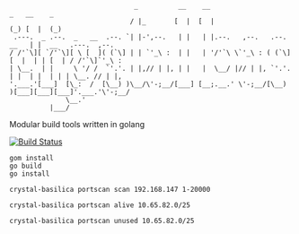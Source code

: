  ```
                                _          __    __                       _   __    _                 
                               / |_       [  |  [  |                     (_) [  |  (_)                
  .---.  _ .--.  _   __  .--. `| |-',--.   | |   | |.--.   ,--.   .--.   __   | |  __   .---.  ,--.   
/ /'`\][ `/'`\][ \ [  ]( (`\] | | `'_\ :  | |   | '/'`\ \`'_\ : ( (`\] [  |  | | [  | / /'`\]`'_\ :  
| \__.  | |     \ '/ /  `'.'. | |,// | |, | |   |  \__/ |// | |, `'.'.  | |  | |  | | | \__. // | |, 
'.___.'[___]  [\_:  /  [\__) )\__/\'-;__/[___] [__;.__.' \'-;__/[\__) )[___][___][___]'.___.'\'-;__/ 
               \__.'                                                                                 
           |___/                                                                                          
```

Modular build tools written in golang


[![Build Status](https://travis-ci.org/AlexsJones/crystal-basilica.svg?branch=master)](https://travis-ci.org/AlexsJones/crystal-basilica)

``` 
gom install
go build 
go install
```

```
crystal-basilica portscan scan 192.168.147 1-20000
```
```
crystal-basilica portscan alive 10.65.82.0/25
```
```
crystal-basilica portscan unused 10.65.82.0/25
```
